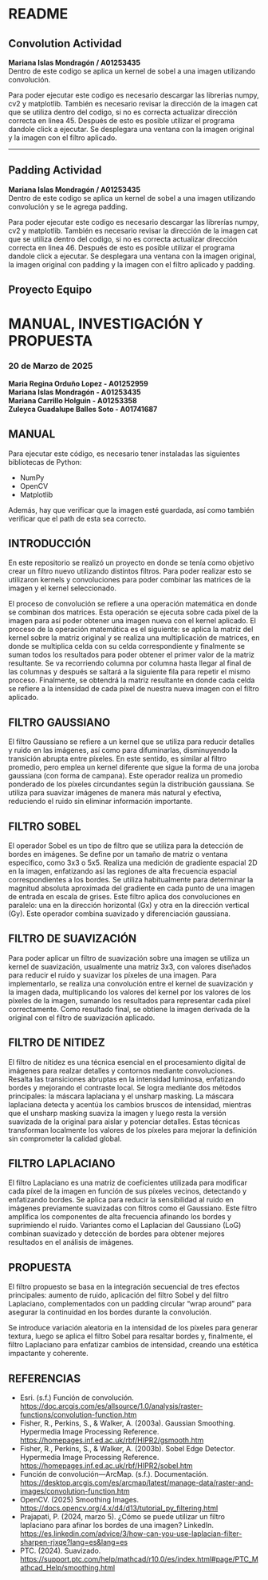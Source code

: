 # README

## Convolution Actividad
**Mariana Islas Mondragón / A01253435**  
Dentro de este codigo se aplica un kernel de sobel a una imagen utilizando convolución.

Para poder ejecutar este codigo es necesario descargar las librerias numpy, cv2 y matplotlib. También es necesario revisar la dirección de la imagen cat que se utiliza dentro del codigo, si no es correcta actualizar dirección correcta en linea 45. Después de esto es posible utilizar el programa dandole click a ejecutar. Se desplegara una ventana con la imagen original y la imagen con el filtro aplicado.

---

## Padding Actividad 
**Mariana Islas Mondragón / A01253435**  
Dentro de este codigo se aplica un kernel de sobel a una imagen utilizando convolución y se le agrega padding.

Para poder ejecutar este codigo es necesario descargar las librerías numpy, cv2 y matplotlib. También es necesario revisar la dirección de la imagen cat que se utiliza dentro del codigo, si no es correcta actualizar dirección correcta en linea 46. Después de esto es posible utilizar el programa dandole click a ejecutar. Se desplegara una ventana con la imagen original, la imagen original con padding y la imagen con el filtro aplicado y padding.

## Proyecto Equipo
# MANUAL, INVESTIGACIÓN Y PROPUESTA

### 20 de Marzo de 2025

**Maria Regina Orduño Lopez - A01252959**  
**Mariana Islas Mondragón - A01253435**  
**Mariana Carrillo Holguin - A01253358**  
**Zuleyca Guadalupe Balles Soto - A01741687**  

## MANUAL
Para ejecutar este código, es necesario tener instaladas las siguientes bibliotecas de Python:
- NumPy
- OpenCV
- Matplotlib

Además, hay que verificar que la imagen esté guardada, así como también verificar que el path de esta sea correcto.

## INTRODUCCIÓN
En este repositorio se realizó un proyecto en donde se tenía como objetivo crear un filtro nuevo utilizando distintos filtros. Para poder realizar esto se utilizaron kernels y convoluciones para poder combinar las matrices de la imagen y el kernel seleccionado.

El proceso de convolución se refiere a una operación matemática en donde se combinan dos matrices. Esta operación se ejecuta sobre cada píxel de la imagen para así poder obtener una imagen nueva con el kernel aplicado. El proceso de la operación matemática es el siguiente: se aplica la matriz del kernel sobre la matriz original y se realiza una multiplicación de matrices, en donde se multiplica celda con su celda correspondiente y finalmente se suman todos los resultados para poder obtener el primer valor de la matriz resultante. Se va recorriendo columna por columna hasta llegar al final de las columnas y después se saltará a la siguiente fila para repetir el mismo proceso. Finalmente, se obtendrá la matriz resultante en donde cada celda se refiere a la intensidad de cada píxel de nuestra nueva imagen con el filtro aplicado.

## FILTRO GAUSSIANO
El filtro Gaussiano se refiere a un kernel que se utiliza para reducir detalles y ruido en las imágenes, así como para difuminarlas, disminuyendo la transición abrupta entre píxeles. En este sentido, es similar al filtro promedio, pero emplea un kernel diferente que sigue la forma de una joroba gaussiana (con forma de campana). Este operador realiza un promedio ponderado de los píxeles circundantes según la distribución gaussiana. Se utiliza para suavizar imágenes de manera más natural y efectiva, reduciendo el ruido sin eliminar información importante.

## FILTRO SOBEL
El operador Sobel es un tipo de filtro que se utiliza para la detección de bordes en imágenes. Se define por un tamaño de matriz o ventana específico, como 3x3 o 5x5. Realiza una medición de gradiente espacial 2D en la imagen, enfatizando así las regiones de alta frecuencia espacial correspondientes a los bordes. Se utiliza habitualmente para determinar la magnitud absoluta aproximada del gradiente en cada punto de una imagen de entrada en escala de grises. Este filtro aplica dos convoluciones en paralelo: una en la dirección horizontal (Gx) y otra en la dirección vertical (Gy). Este operador combina suavizado y diferenciación gaussiana.

## FILTRO DE SUAVIZACIÓN
Para poder aplicar un filtro de suavización sobre una imagen se utiliza un kernel de suavización, usualmente una matriz 3x3, con valores diseñados para reducir el ruido y suavizar los píxeles de una imagen. Para implementarlo, se realiza una convolución entre el kernel de suavización y la imagen dada, multiplicando los valores del kernel por los valores de los píxeles de la imagen, sumando los resultados para representar cada píxel correctamente. Como resultado final, se obtiene la imagen derivada de la original con el filtro de suavización aplicado.

## FILTRO DE NITIDEZ
El filtro de nitidez es una técnica esencial en el procesamiento digital de imágenes para realzar detalles y contornos mediante convoluciones. Resalta las transiciones abruptas en la intensidad luminosa, enfatizando bordes y mejorando el contraste local. Se logra mediante dos métodos principales: la máscara laplaciana y el unsharp masking. La máscara laplaciana detecta y acentúa los cambios bruscos de intensidad, mientras que el unsharp masking suaviza la imagen y luego resta la versión suavizada de la original para aislar y potenciar detalles. Estas técnicas transforman localmente los valores de los píxeles para mejorar la definición sin comprometer la calidad global.

## FILTRO LAPLACIANO
El filtro Laplaciano es una matriz de coeficientes utilizada para modificar cada píxel de la imagen en función de sus píxeles vecinos, detectando y enfatizando bordes. Se aplica para reducir la sensibilidad al ruido en imágenes previamente suavizadas con filtros como el Gaussiano. Este filtro amplifica los componentes de alta frecuencia afinando los bordes y suprimiendo el ruido. Variantes como el Laplacian del Gaussiano (LoG) combinan suavizado y detección de bordes para obtener mejores resultados en el análisis de imágenes.

## PROPUESTA
El filtro propuesto se basa en la integración secuencial de tres efectos principales: aumento de ruido, aplicación del filtro Sobel y del filtro Laplaciano, complementados con un padding circular “wrap around” para asegurar la continuidad en los bordes durante la convolución.

Se introduce variación aleatoria en la intensidad de los píxeles para generar textura, luego se aplica el filtro Sobel para resaltar bordes y, finalmente, el filtro Laplaciano para enfatizar cambios de intensidad, creando una estética impactante y coherente.

## REFERENCIAS
- Esri. (s.f.) Función de convolución. https://doc.arcgis.com/es/allsource/1.0/analysis/raster-functions/convolution-function.htm
- Fisher, R., Perkins, S., & Walker, A. (2003a). Gaussian Smoothing. Hypermedia Image Processing Reference. https://homepages.inf.ed.ac.uk/rbf/HIPR2/gsmooth.htm
- Fisher, R., Perkins, S., & Walker, A. (2003b). Sobel Edge Detector. Hypermedia Image Processing Reference. https://homepages.inf.ed.ac.uk/rbf/HIPR2/sobel.htm
- Función de convolución—ArcMap. (s.f.). Documentación. https://desktop.arcgis.com/es/arcmap/latest/manage-data/raster-and-images/convolution-function.htm
- OpenCV. (2025) Smoothing Images. https://docs.opencv.org/4.x/d4/d13/tutorial_py_filtering.html
- Prajapati, P. (2024, marzo 5). ¿Cómo se puede utilizar un filtro laplaciano para afinar los bordes de una imagen? LinkedIn. https://es.linkedin.com/advice/3/how-can-you-use-laplacian-filter-sharpen-rjxqe?lang=es&lang=es
- PTC. (2024). Suavizado. https://support.ptc.com/help/mathcad/r10.0/es/index.html#page/PTC_Mathcad_Help/smoothing.html



